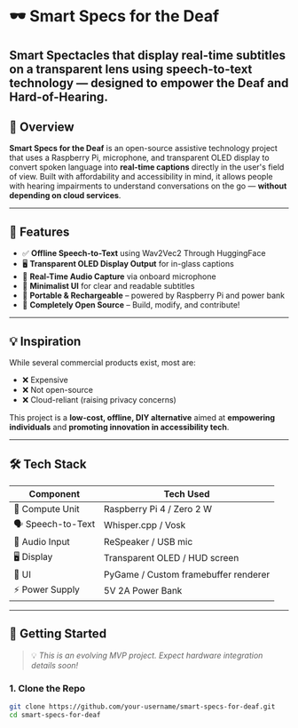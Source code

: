 # 🕶️ Smart Specs for the Deaf

**Smart Spectacles that display real-time subtitles on a transparent lens using speech-to-text technology — designed to empower the Deaf and Hard-of-Hearing.**
---

## 🌟 Overview

**Smart Specs for the Deaf** is an open-source assistive technology project that uses a Raspberry Pi, microphone, and transparent OLED display to convert spoken language into **real-time captions** directly in the user's field of view. Built with affordability and accessibility in mind, it allows people with hearing impairments to understand conversations on the go — **without depending on cloud services**.

---

## 🎯 Features

- ✅ **Offline Speech-to-Text** using Wav2Vec2 Through HuggingFace
- 🖥️ **Transparent OLED Display Output** for in-glass captions  
- 🎤 **Real-Time Audio Capture** via onboard microphone  
- 💬 **Minimalist UI** for clear and readable subtitles  
- 🔌 **Portable & Rechargeable** – powered by Raspberry Pi and power bank  
- 🧠 **Completely Open Source** – Build, modify, and contribute!

---

## 💡 Inspiration

While several commercial products exist, most are:
- ❌ Expensive
- ❌ Not open-source
- ❌ Cloud-reliant (raising privacy concerns)

This project is a **low-cost, offline, DIY alternative** aimed at **empowering individuals** and **promoting innovation in accessibility tech**.

---

## 🛠️ Tech Stack

| Component        | Tech Used |
|------------------|-----------|
| 🧠 Compute Unit   | Raspberry Pi 4 / Zero 2 W |
| 🗣️ Speech-to-Text | Whisper.cpp / Vosk |
| 🎤 Audio Input    | ReSpeaker / USB mic |
| 🖥️ Display        | Transparent OLED / HUD screen |
| 🧪 UI             | PyGame / Custom framebuffer renderer |
| ⚡ Power Supply   | 5V 2A Power Bank |

---

## 🧪 Getting Started

> 💡 *This is an evolving MVP project. Expect hardware integration details soon!*

### 1. Clone the Repo

```bash
git clone https://github.com/your-username/smart-specs-for-deaf.git
cd smart-specs-for-deaf
